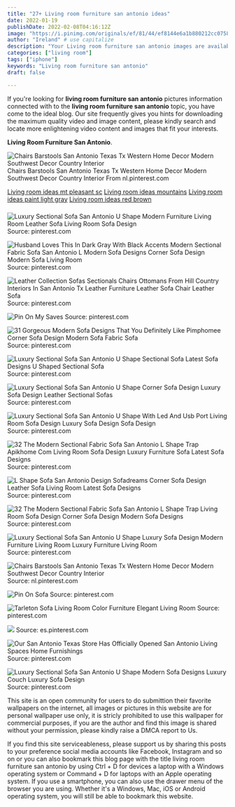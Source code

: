 ```yaml
---
title: "27+ Living room furniture san antonio ideas"
date: 2022-01-19
publishDate: 2022-02-08T04:16:12Z
image: "https://i.pinimg.com/originals/ef/81/44/ef8144e6a1b880212cc0758d20cf8918.jpg"
author: "Ireland" # use capitalize
description: "Your Living room furniture san antonio images are available in this site. Living room furniture san antonio are a topic that is being searched for and liked by netizens today. You can Download the Living room furniture san antonio files here. Get all royalty-free photos and vectors."
categories: ["living room"]
tags: ["iphone"]
keywords: "Living room furniture san antonio"
draft: false

---
```


If you're looking for **living room furniture san antonio** pictures information connected with to the **living room furniture san antonio** topic, you have come to the ideal  blog.  Our site frequently  gives you  hints  for downloading  the maximum  quality video and image  content, please kindly search and locate more enlightening video content and images  that fit your interests.

**Living Room Furniture San Antonio**. 

![Chairs Barstools San Antonio Texas Tx Western Home Decor Modern Southwest Decor Country Interior](https://i.pinimg.com/originals/50/2f/03/502f031d4dbadfd2fd4f1d1e9adf01c1.jpg "Chairs Barstools San Antonio Texas Tx Western Home Decor Modern Southwest Decor Country Interior")
Chairs Barstools San Antonio Texas Tx Western Home Decor Modern Southwest Decor Country Interior From nl.pinterest.com

[Living room ideas mt pleasant sc](/living-room-ideas-mt-pleasant-sc/)
[Living room ideas mountains](/living-room-ideas-mountains/)
[Living room ideas paint light gray](/living-room-ideas-paint-light-gray/)
[Living room ideas red brown](/living-room-ideas-red-brown/)



### 

 


![Luxury Sectional Sofa San Antonio U Shape Modern Furniture Living Room Leather Sofa Living Room Sofa Design](https://i.pinimg.com/originals/23/b5/2a/23b52a64c9acbcc8edad3d38e2cf1371.jpg "Luxury Sectional Sofa San Antonio U Shape Modern Furniture Living Room Leather Sofa Living Room Sofa Design")
Source: pinterest.com

 

![Husband Loves This In Dark Gray With Black Accents Modern Sectional Fabric Sofa San Antonio L Modern Sofa Designs Corner Sofa Design Modern Sofa Living Room](https://i.pinimg.com/originals/76/7e/d6/767ed6a19f1bcd3c2ad66aec0432d41e.jpg "Husband Loves This In Dark Gray With Black Accents Modern Sectional Fabric Sofa San Antonio L Modern Sofa Designs Corner Sofa Design Modern Sofa Living Room")
Source: pinterest.com

 

![Leather Collection Sofas Sectionals Chairs Ottomans From Hill Country Interiors In San Antonio Tx Leather Furniture Leather Sofa Chair Leather Sofa](https://i.pinimg.com/originals/68/15/e5/6815e58aa35c3b0610daaa6c2cf94d91.jpg "Leather Collection Sofas Sectionals Chairs Ottomans From Hill Country Interiors In San Antonio Tx Leather Furniture Leather Sofa Chair Leather Sofa")
Source: pinterest.com

 

![Pin On My Saves](https://i.pinimg.com/originals/a0/83/b1/a083b186485cbdf440c0bd8f390c0da9.jpg "Pin On My Saves")
Source: pinterest.com

 

![31 Gorgeous Modern Sofa Designs That You Definitely Like Pimphomee Corner Sofa Design Modern Sofa Fabric Sofa](https://i.pinimg.com/736x/12/86/a6/1286a6bc1df036fdbb1525abf1d14a24.jpg "31 Gorgeous Modern Sofa Designs That You Definitely Like Pimphomee Corner Sofa Design Modern Sofa Fabric Sofa")
Source: pinterest.com

 

![Luxury Sectional Sofa San Antonio U Shape Sectional Sofa Latest Sofa Designs U Shaped Sectional Sofa](https://i.pinimg.com/originals/54/81/e9/5481e9922d0620eb0855e19796e6c59a.jpg "Luxury Sectional Sofa San Antonio U Shape Sectional Sofa Latest Sofa Designs U Shaped Sectional Sofa")
Source: pinterest.com

 

![Luxury Sectional Sofa San Antonio U Shape Corner Sofa Design Luxury Sofa Design Leather Sectional Sofas](https://i.pinimg.com/originals/51/26/3b/51263b9ba06bc8e0015e0a036a38280b.jpg "Luxury Sectional Sofa San Antonio U Shape Corner Sofa Design Luxury Sofa Design Leather Sectional Sofas")
Source: pinterest.com

 

![Luxury Sectional Sofa San Antonio U Shape With Led And Usb Port Living Room Sofa Design Luxury Sofa Design Sofa Design](https://i.pinimg.com/originals/f3/26/ad/f326ad9b4ea7b88529932c255a91a60e.jpg "Luxury Sectional Sofa San Antonio U Shape With Led And Usb Port Living Room Sofa Design Luxury Sofa Design Sofa Design")
Source: pinterest.com

 

![32 The Modern Sectional Fabric Sofa San Antonio L Shape Trap Apikhome Com Living Room Sofa Design Luxury Furniture Sofa Latest Sofa Designs](https://i.pinimg.com/564x/b0/54/1a/b0541ae538da3f13bd63139346182c3a.jpg "32 The Modern Sectional Fabric Sofa San Antonio L Shape Trap Apikhome Com Living Room Sofa Design Luxury Furniture Sofa Latest Sofa Designs")
Source: pinterest.com

 

![L Shape Sofa San Antonio Design Sofadreams Corner Sofa Design Leather Sofa Living Room Latest Sofa Designs](https://i.pinimg.com/originals/c9/22/b3/c922b3be0a7da4701a2478405f9cd2f6.jpg "L Shape Sofa San Antonio Design Sofadreams Corner Sofa Design Leather Sofa Living Room Latest Sofa Designs")
Source: pinterest.com

 

![32 The Modern Sectional Fabric Sofa San Antonio L Shape Trap Living Room Sofa Design Corner Sofa Design Modern Sofa Designs](https://i.pinimg.com/736x/a5/67/aa/a567aae45069d0e760c866565e5de477.jpg "32 The Modern Sectional Fabric Sofa San Antonio L Shape Trap Living Room Sofa Design Corner Sofa Design Modern Sofa Designs")
Source: pinterest.com

 

![Luxury Sectional Sofa San Antonio U Shape Luxury Sofa Design Modern Furniture Living Room Luxury Furniture Living Room](https://i.pinimg.com/originals/d7/a1/55/d7a155c62ee9a345cd717d8f8a1754ef.png "Luxury Sectional Sofa San Antonio U Shape Luxury Sofa Design Modern Furniture Living Room Luxury Furniture Living Room")
Source: pinterest.com

 

![Chairs Barstools San Antonio Texas Tx Western Home Decor Modern Southwest Decor Country Interior](https://i.pinimg.com/originals/50/2f/03/502f031d4dbadfd2fd4f1d1e9adf01c1.jpg "Chairs Barstools San Antonio Texas Tx Western Home Decor Modern Southwest Decor Country Interior")
Source: nl.pinterest.com

 

![Pin On Sofa](https://i.pinimg.com/474x/ab/a0/12/aba012e92320f62685543e067b2a30a6.jpg "Pin On Sofa")
Source: pinterest.com

 

![Tarleton Sofa Living Room Color Furniture Elegant Living Room](https://i.pinimg.com/originals/74/1a/87/741a873984d551d0375a82e12e5e99c0.jpg "Tarleton Sofa Living Room Color Furniture Elegant Living Room")
Source: pinterest.com

 

![](https://i.pinimg.com/originals/a3/32/c7/a332c7c0bdb99bd3a195cf27d87c021e.jpg "")
Source: es.pinterest.com

 

![Our San Antonio Texas Store Has Officially Opened San Antonio Living Spaces Home Furnishings](https://i.pinimg.com/736x/36/b8/26/36b8265fc1ab784a3ddec56e14a71435.jpg "Our San Antonio Texas Store Has Officially Opened San Antonio Living Spaces Home Furnishings")
Source: pinterest.com

 

![Luxury Sectional Sofa San Antonio U Shape Modern Sofa Designs Luxury Couch Luxury Sofa Design](https://i.pinimg.com/originals/ef/81/44/ef8144e6a1b880212cc0758d20cf8918.jpg "Luxury Sectional Sofa San Antonio U Shape Modern Sofa Designs Luxury Couch Luxury Sofa Design")
Source: pinterest.com

 

This site is an open community for users to do submittion their favorite wallpapers on the internet, all images or pictures in this website are for personal wallpaper use only, it is stricly prohibited to use this wallpaper for commercial purposes, if you are the author and find this image is shared without your permission, please kindly raise a DMCA report to Us.

If you find this site serviceableness, please support us by sharing this posts to your preference social media accounts like Facebook, Instagram and so on or you can also bookmark this blog page with the title living room furniture san antonio by using Ctrl + D for devices a laptop with a Windows operating system or Command + D for laptops with an Apple operating system. If you use a smartphone, you can also use the drawer menu of the browser you are using. Whether it's a Windows, Mac, iOS or Android operating system, you will still be able to bookmark this website.
